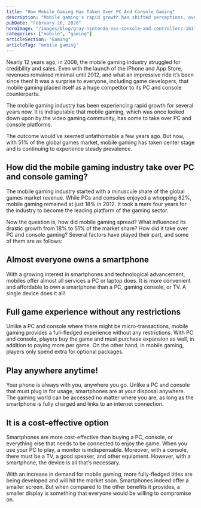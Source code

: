 ```yaml
---
title: "How Mobile Gaming Has Taken Over PC And Console Gaming"
description: "Mobile gaming's rapid growth has shifted perceptions, overtaking PC and console platforms once looked down upon."
pubDate: "February 20, 2020"
heroImage: "/images/blog/gray-nintendo-nes-console-and-controllers-1637439.jpg.webp"
categories: ["mobile", "gaming"]
articleSection: "Gaming"
articleTag: "mobile gaming"
---
```


Nearly 12 years ago, in 2008, the mobile gaming industry struggled for credibility and sales. Even with the launch of the iPhone and App Store, revenues remained minimal until 2012, and what an impressive ride it’s been since then! It was a surprise to everyone, including game developers, that mobile gaming placed itself as a huge competitor to its PC and console counterparts.

The mobile gaming industry has been experiencing rapid growth for several years now. It is indisputable that mobile gaming, which was once looked down upon by the video gaming community, has come to take over PC and console platforms.

The outcome would’ve seemed unfathomable a few years ago. But now, with 51% of the global games market, mobile gaming has taken center stage and is continuing to experience steady prevalence.

## How did the mobile gaming industry take over PC and console gaming?

The mobile gaming industry started with a minuscule share of the global games market revenue. While PCs and consoles enjoyed a whopping 82%, mobile gaming remained at just 18% in 2012. It took a mere four years for the industry to become the leading platform of the gaming sector.

Now the question is, how did mobile gaming spread? What influenced its drastic growth from 18% to 51% of the market share? How did it take over PC and console gaming? Several factors have played their part, and some of them are as follows:

## Almost everyone owns a smartphone

With a growing interest in smartphones and technological advancement, mobiles offer almost all services a PC or laptop does. It is more convenient and affordable to own a smartphone than a PC, gaming console, or TV. A single device does it all!

## Full game experience without any restrictions

Unlike a PC and console where there might be micro-transactions, mobile gaming provides a full-fledged experience without any restrictions. With PC and console, players buy the game and must purchase expansion as well, in addition to paying more per game. On the other hand, in mobile gaming, players only spend extra for optional packages.

## Play anywhere anytime!

Your phone is always with you, anywhere you go. Unlike a PC and console that must plug in for usage, smartphones are at your disposal anywhere. The gaming world can be accessed no matter where you are, as long as the smartphone is fully charged and links to an internet connection.

## It is a cost-effective option

Smartphones are more cost-effective than buying a PC, console, or everything else that needs to be connected to enjoy the game. When you use your PC to play, a monitor is indispensable. Moreover, with a console, there must be a TV, a good speaker, and other equipment. However, with a smartphone, the device is all that’s necessary.

With an increase in demand for mobile gaming, more fully-fledged titles are being developed and will hit the market soon. Smartphones indeed offer a smaller screen. But when compared to the other benefits it provides, a smaller display is something that everyone would be willing to compromise on.
